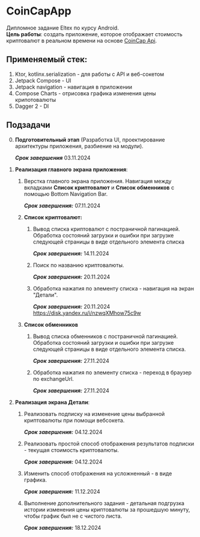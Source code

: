 # CoinCapApp
Дипломное задание Eltex по курсу Android.  
**Цель работы**: cоздать приложение, которое отображает стоимость криптовалют в реальном времени на основе [CoinCap Api](https://docs.coincap.io/). 
## Применяемый стек:
1. Ktor, kotlinx.serialization - для работы с API и веб-сокетом
2. Jetpack Compose - UI
3. Jetpack navigation - навигация в приложении
4. Compose Сharts - отрисовка графика изменения цены крипотовалюты
5. Dagger 2 - DI


## Подзадачи  
0. **Подготовительный этап** (Разработка UI, проектирование архитектуры приложения, разбиение на модули).

    ***Срок завершения*** 03.11.2024
2. **Реализация главного экрана приложения**:
    1. Верстка главного экрана приложения. Навигация между вкладками **Список криптовалют** и **Список обменников** с помощью Bottom Navigation Bar.

       ***Срок завершения:*** 07.11.2024
    3.  **Список криптовалют:**
        1. Вывод списка криптовалют с постраничной пагинацией. Обработка состояний загрузки и ошибки при загрузке следующей страницы в виде отдельного элемента списка 

            ***Срок завершения:*** 14.11.2024
        2. Поиск по названию криптовалюты.

            ***Срок завершения:*** 20.11.2024
        4. Обработка нажатия по элементу списка - навигация на экран "Детали".

            ***Срок завершения:*** 20.11.2024
        https://disk.yandex.ru/i/nzwqXMhow75c9w
    5. **Список обменников**
        1. Вывод списка обменников с постраничной пагинацией. Обработка состояний загрузки и ошибки при загрузке следующей страницы в виде отдельного элемента списка. 
        
            ***Срок завершения:*** 27.11.2024
       
        2. Обработка нажатия по элементу списка - переход в браузер по exchangeUrl. 
        
           ***Срок завершения:*** 27.11.2024
       
3. **Реализация экрана Детали**:
    1. Реализовать подписку на изменение цены выбранной криптовалюты при помощи вебсокета.
   
        ***Срок завершения:*** 04.12.2024

    3. Реализовать простой способ отображения результатов подписки - текущая стоимость криптовалюты.
    
        ***Срок завершения:*** 04.12.2024
    
    6. Изменить способ  отображения на усложненный - в виде графика.

       ***Срок завершения:***  11.12.2024
    

    8. Выполнение дополнительного задания - детальная подгрузка истории изменения цены криптовалюты за прошедшую минуту, чтобы график был не с чистого листа.

       ***Срок завершения:*** 18.12.2024



